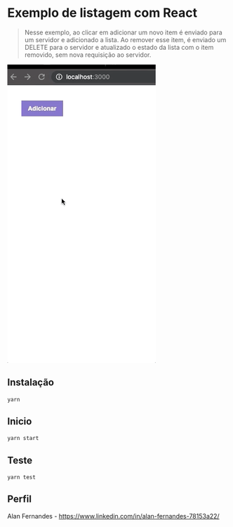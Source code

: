 # Exemplo de listagem com React
> Nesse exemplo, ao clicar em adicionar um novo item é enviado para um servidor e adicionado a lista.
Ao remover esse item, é enviado um DELETE para o servidor e atualizado o estado da lista com o item removido, sem nova requisição ao servidor.


![](lista-react.gif)

## Instalação

```sh
yarn 
```

## Inicio

```sh
yarn start
```

## Teste

```sh
yarn test
```

## Perfil
Alan Fernandes - https://www.linkedin.com/in/alan-fernandes-78153a22/